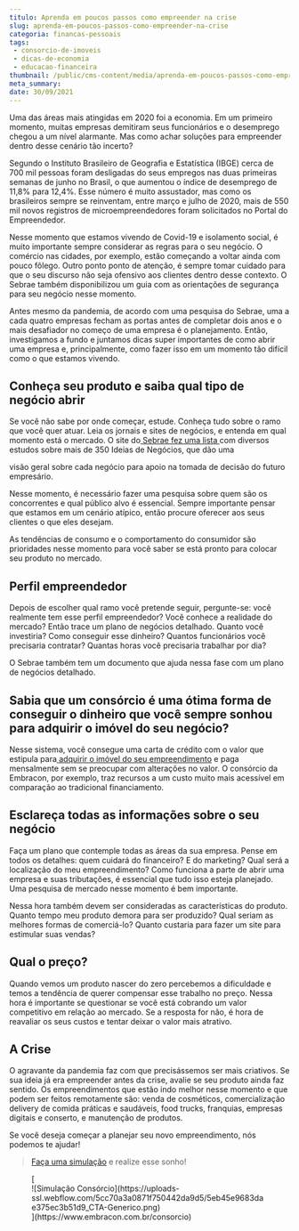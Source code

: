 ```yaml
---
titulo: Aprenda em poucos passos como empreender na crise
slug: aprenda-em-poucos-passos-como-empreender-na-crise
categoria: financas-pessoais
tags:
 - consorcio-de-imoveis
 - dicas-de-economia
 - educacao-financeira
thumbnail: /public/cms-content/media/aprenda-em-poucos-passos-como-empreender-na-crise.jpg
meta_summary: 
date: 30/09/2021
---
```

Uma das áreas mais atingidas em 2020 foi a economia. Em um primeiro momento, muitas empresas demitiram seus funcionários e o desemprego chegou a um nível alarmante. Mas como achar soluções para empreender dentro desse cenário tão incerto?

Segundo o Instituto Brasileiro de Geografia e Estatística (IBGE) cerca de 700 mil pessoas foram desligadas do seus empregos nas duas primeiras semanas de junho no Brasil, o que aumentou o índice de desemprego de 11,8% para 12,4%. Esse número é muito assustador, mas como os brasileiros sempre se reinventam, entre março e julho de 2020, mais de 550 mil novos registros de microempreendedores foram solicitados no Portal do Empreendedor.

Nesse momento que estamos vivendo de Covid-19 e isolamento social, é muito importante sempre considerar as regras para o seu negócio. O comércio nas cidades, por exemplo, estão começando a voltar ainda com pouco fôlego. Outro ponto ponto de atenção, é sempre tomar cuidado para que o seu discurso não seja ofensivo aos clientes dentro desse contexto. O Sebrae também disponibilizou um guia com as orientações de segurança para seu negócio nesse momento.

Antes mesmo da pandemia, de acordo com uma pesquisa do Sebrae, uma a cada quatro empresas fecham as portas antes de completar dois anos e o mais desafiador no começo de uma empresa é o planejamento. Então, investigamos a fundo e juntamos dicas super importantes de como abrir uma empresa e, principalmente, como fazer isso em um momento tão difícil como o que estamos vivendo.

Conheça seu produto e saiba qual tipo de negócio abrir
------------------------------------------------------

Se você não sabe por onde começar, estude. Conheça tudo sobre o ramo que você quer atuar. Leia os jornais e sites de negócios, e entenda em qual momento está o mercado. O site do[ Sebrae fez uma lista ](https://www.sebrae.com.br/sites/PortalSebrae/ideias)com diversos estudos sobre mais de 350 Ideias de Negócios, que dão uma

visão geral sobre cada negócio para apoio na tomada de decisão do futuro empresário.

Nesse momento, é necessário fazer uma pesquisa sobre quem são os concorrentes e qual público alvo é essencial. Sempre importante pensar que estamos em um cenário atípico, então procure oferecer aos seus clientes o que eles desejam.

As tendências de consumo e o comportamento do consumidor são prioridades nesse momento para você saber se está pronto para colocar seu produto no mercado.

Perfil empreendedor
-------------------

Depois de escolher qual ramo você pretende seguir, pergunte-se: você realmente tem esse perfil empreendedor? Você conhece a realidade do mercado? Então trace um plano de negócios detalhado. Quanto você investiria? Como conseguir esse dinheiro? Quantos funcionários você precisaria contratar? Quantas horas você precisaria trabalhar por dia?

O Sebrae também tem um documento que ajuda nessa fase com um plano de negócios detalhado.

**Sabia que um consórcio é uma ótima forma de conseguir o dinheiro que você sempre sonhou para adquirir o imóvel do seu negócio?**
----------------------------------------------------------------------------------------------------------------------------------

Nesse sistema, você consegue uma carta de crédito com o valor que estipula para[ adquirir o imóvel do seu empreendimento](https://www.embracon.com.br/consorcio-de-imoveis) e paga mensalmente sem se preocupar com alterações no valor. O consórcio da Embracon, por exemplo, traz recursos a um custo muito mais acessível em comparação ao tradicional financiamento.

Esclareça todas as informações sobre o seu negócio
--------------------------------------------------

Faça um plano que contemple todas as áreas da sua empresa. Pense em todos os detalhes: quem cuidará do financeiro? E do marketing? Qual será a localização do meu empreendimento? Como funciona a parte de abrir uma empresa e suas tributações, é essencial que tudo isso esteja planejado. Uma pesquisa de mercado nesse momento é bem importante.

Nessa hora também devem ser consideradas as características do produto. Quanto tempo meu produto demora para ser produzido? Qual seriam as melhores formas de comerciá-lo? Quanto custaria para fazer um site para estimular suas vendas?

Qual o preço?
-------------

Quando vemos um produto nascer do zero percebemos a dificuldade e temos a tendência de querer compensar esse trabalho no preço. Nessa hora é importante se questionar se você está cobrando um valor competitivo em relação ao mercado. Se a resposta for não, é hora de reavaliar os seus custos e tentar deixar o valor mais atrativo.

A Crise
-------

O agravante da pandemia faz com que precisássemos ser mais criativos. Se sua ideia já era empreender antes da crise, avalie se seu produto ainda faz sentido. Os empreendimentos que estão indo melhor nesse momento e que podem ser feitos remotamente são: venda de cosméticos, comercialização delivery de comida práticas e saudáveis, food trucks, franquias, empresas digitais e conserto, e manutenção de produtos.

Se você deseja começar a planejar seu novo empreendimento, nós podemos te ajudar!

> [Faça uma simulação](https://www.embracon.com.br/consorcio) e realize esse sonho!

<figure class="w-richtext-figure-type-image w-richtext-align-center">[<div>![Simulação Consórcio](https://uploads-ssl.webflow.com/5cc70a3a0871f750442da9d5/5eb45e9683dae375ec3b51d9_CTA-Generico.png)</div>](https://www.embracon.com.br/consorcio)</figure>
